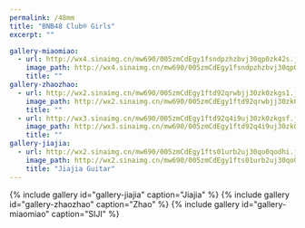 ```yaml
---
permalink: /48mm
title: "BNB48 Club® Girls"
excerpt: ""

gallery-miaomiao:
  - url: http://wx4.sinaimg.cn/mw690/005zmCdEgy1fsndpzhzbvj30qp0zk42s.jpg
    image_path: http://wx4.sinaimg.cn/mw690/005zmCdEgy1fsndpzhzbvj30qp0zk42s.jpg
    title: ""
gallery-zhaozhao:
  - url: http://wx2.sinaimg.cn/mw690/005zmCdEgy1ftd92qrwbjj30zk0zkgs1.jpg
    image_path: http://wx2.sinaimg.cn/mw690/005zmCdEgy1ftd92qrwbjj30zk0zkgs1.jpg
    title: ""
  - url: http://wx3.sinaimg.cn/mw690/005zmCdEgy1ftd92q4i9uj30zk0zkgsf.jpg
    image_path: http://wx3.sinaimg.cn/mw690/005zmCdEgy1ftd92q4i9uj30zk0zkgsf.jpg
    title: ""
gallery-jiajia:
  - url: http://wx2.sinaimg.cn/mw690/005zmCdEgy1fts01urb2uj30qo0qodhi.jpg
    image_path: http://wx2.sinaimg.cn/mw690/005zmCdEgy1fts01urb2uj30qo0qodhi.jpg
    title: "Jiajia Guitar"
---
```


{% include gallery id="gallery-jiajia" caption="Jiajia" %}
{% include gallery id="gallery-zhaozhao" caption="Zhao" %}
{% include gallery id="gallery-miaomiao" caption="SIJI" %}
<!--erc20="0xef77fc266888bbd2c55264248e4af945ba9f3946"-->
